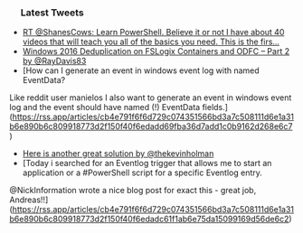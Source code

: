 <h3><a href="https://twitter.com/endi24"><img height=16 src="https://upload.wikimedia.org/wikipedia/sco/9/9f/Twitter_bird_logo_2012.svg"></a> Latest Tweets</h3>

<!-- BLOG-POST-LIST:START -->
- [RT @ShanesCows: Learn PowerShell. Believe it or not I have about 40 videos that will teach you all of the basics you need. This is the firs…](https://rss.app/articles/cb4e791f6f6d729c074351566bd3a7c508111d6e1a31b6e890b6c809918773d2f150f40f6edadd6cf3ab687dd71d089460d661e5cb)
- [Windows 2016 Deduplication on FSLogix Containers and ODFC – Part 2
by ⁦@RayDavis83⁩](https://rss.app/articles/cb4e791f6f6d729c074351566bd3a7c508111d6e1a31b6e890b6c809918773d2f150f40f6edadd6afba36e7dde120a9768d16de5c6)
- [How can I generate an event in windows event log with named EventData?

Like reddit user manielos I also want to generate an event in windows event log and the event should have named (!) EventData fields.](https://rss.app/articles/cb4e791f6f6d729c074351566bd3a7c508111d6e1a31b6e890b6c809918773d2f150f40f6edadd69fba36d7add1c0b9162d268e6c7)
- [Here is another great solution by @thekevinholman](https://rss.app/articles/cb4e791f6f6d729c074351566bd3a7c508111d6e1a31b6e890b6c809918773d2f150f40f6edadc61fbaa6c7add17089367d361e8c1)
- [Today i searched for an Eventlog trigger that allows me to start an application or a #PowerShell script for a specific Eventlog entry. 

@NickInformation wrote a nice blog post for exact this - great job, Andreas!!](https://rss.app/articles/cb4e791f6f6d729c074351566bd3a7c508111d6e1a31b6e890b6c809918773d2f150f40f6edadc61f1ab6e75da15099169d56de6c2)
<!-- BLOG-POST-LIST:END -->
